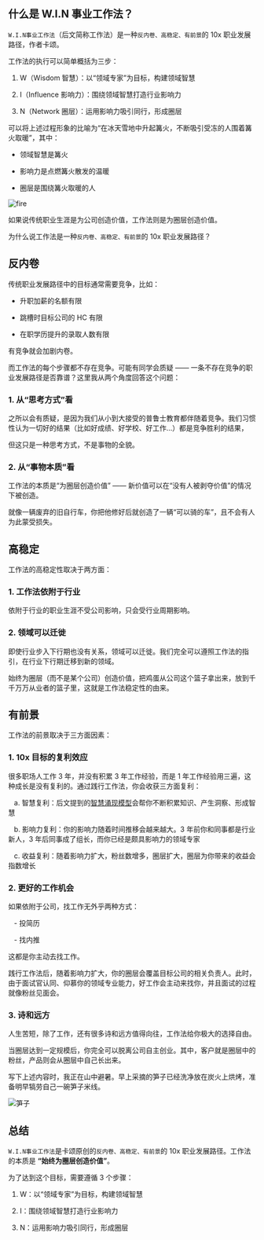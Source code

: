 ## 什么是 W.I.N 事业工作法？

`W.I.N事业工作法`（后文简称工作法）是一种`反内卷、高稳定、有前景`的 10x 职业发展路径，作者卡颂。

工作法的执行可以简单概括为三步：

1. W（Wisdom 智慧）：以“领域专家”为目标，构建领域智慧

2. I（Influence 影响力）：围绕领域智慧打造行业影响力

3. N（Network 圈层）：运用影响力吸引同行，形成圈层

可以将上述过程形象的比喻为“在冰天雪地中升起篝火，不断吸引受冻的人围着篝火取暖”，其中：

- 领域智慧是篝火

- 影响力是点燃篝火散发的温暖

- 圈层是围绕篝火取暖的人

![fire](/imgs/fire_warm.png)

如果说传统职业生涯是为公司创造价值，工作法则是为圈层创造价值。

为什么说工作法是一种`反内卷、高稳定、有前景`的 10x 职业发展路径？

## 反内卷

传统职业发展路径中的目标通常需要竞争，比如：

- 升职加薪的名额有限

- 跳槽时目标公司的 HC 有限

- 在职学历提升的录取人数有限

有竞争就会加剧内卷。

而工作法的每个步骤都不存在竞争。可能有同学会质疑 —— 一条不存在竞争的职业发展路径是否靠谱？这里我从两个角度回答这个问题：

### 1. 从“思考方式”看

之所以会有质疑，是因为我们从小到大接受的普鲁士教育都伴随着竞争。我们习惯性认为一切好的结果（比如好成绩、好学校、好工作...）都是竞争胜利的结果，

但这只是一种思考方式，不是事物的全貌。

### 2. 从“事物本质”看

工作法的本质是“为圈层创造价值” —— 新价值可以在“没有人被剥夺价值”的情况下被创造。

就像一辆废弃的旧自行车，你把他修好后就创造了一辆“可以骑的车”，且不会有人为此蒙受损失。

## 高稳定

工作法的高稳定性取决于两方面：

### 1. 工作法依附于行业

依附于行业的职业生涯不受公司影响，只会受行业周期影响。

### 2. 领域可以迁徙

即使行业步入下行期也没有关系，领域可以迁徙。我们完全可以遵照工作法的指引，在行业下行期迁移到新的领域。

始终为圈层（而不是某个公司）创造价值，把鸡蛋从公司这个篮子拿出来，放到千千万万从业者的篮子里，这就是工作法稳定性的由来。

## 有前景

工作法的前景取决于三方面因素：

### 1. 10x 目标的复利效应

很多职场人工作 3 年，并没有积累 3 年工作经验，而是 1 年工作经验用三遍，这种成长是没有复利的。通过践行工作法，你会收获三方面复利：

&nbsp;&nbsp; a. 智慧复利：后文提到的[智慧涌现模型](/docs/2-2_where_wisdom)会帮你不断积累知识、产生洞察、形成智慧

&nbsp;&nbsp; b. 影响力复利：你的影响力随着时间推移会越来越大。3 年前你和同事都是行业新人，3 年后同事成了组长，而你已经是颇具影响力的领域专家

&nbsp;&nbsp; c. 收益复利：随着影响力扩大，粉丝数增多，圈层扩大，圈层为你带来的收益会指数增长

### 2. 更好的工作机会

如果依附于公司，找工作无外乎两种方式：

&nbsp;&nbsp; - 投简历

&nbsp;&nbsp; - 找内推

这都是你主动去找工作。

践行工作法后，随着影响力扩大，你的圈层会覆盖目标公司的相关负责人。此时，由于面试官认同、仰慕你的领域专业能力，好工作会主动来找你，并且面试的过程就像粉丝见面会。

### 3. 诗和远方

人生苦短，除了工作，还有很多诗和远方值得向往，工作法给你极大的选择自由。

当圈层达到一定规模后，你完全可以脱离公司自主创业。其中，客户就是圈层中的粉丝，产品则会从圈层中自己长出来。

写下上述内容时，我正在山中避暑。早上采摘的笋子已经洗净放在炭火上烘烤，准备明早犒劳自己一碗笋子米线。

![笋子](/imgs/bamboo.jpeg)

## 总结

`W.I.N事业工作法`是卡颂原创的`反内卷、高稳定、有前景`的 10x 职业发展路径。工作法的本质是 **“始终为圈层创造价值”**。

为了达到这个目标，需要遵循 3 个步骤：

1. W：以“领域专家”为目标，构建领域智慧

2. I：围绕领域智慧打造行业影响力

3. N：运用影响力吸引同行，形成圈层
